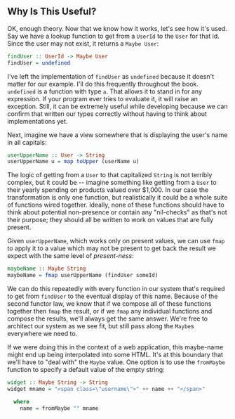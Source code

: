 ## Why Is This Useful?

OK, enough theory. Now that we know how it works, let's see how it's used. Say
we have a lookup function to get from a `UserId` to the `User` for that id.
Since the user may not exist, it returns a `Maybe User`:

```haskell
findUser :: UserId -> Maybe User
findUser = undefined
```

I've left the implementation of `findUser` as `undefined` because it doesn't
matter for our example. I'll do this frequently throughout the book. `undefined`
is a function with type `a`. That allows it to stand in for any expression. If
your program ever tries to evaluate it, it will raise an exception. Still, it
can be extremely useful while developing because we can confirm that written our
types correctly without having to think about implementations yet.

Next, imagine we have a view somewhere that is displaying the user's name in all
capitals:

```haskell
userUpperName :: User -> String
userUpperName u = map toUpper (userName u)
```

The logic of getting from a `User` to that capitalized `String` is not terribly
complex, but it could be -- imagine something like getting from a `User` to
their yearly spending on products valued over $1,000. In our case the
transformation is only one function, but realistically it could be a whole suite
of functions wired together. Ideally, none of these functions should have to
think about potential non-presence or contain any "nil-checks" as that's not
their purpose; they should all be written to work on values that are fully
present.

Given `userUpperName`, which works only on present values, we can use `fmap` to
apply it to a value which may not be present to get back the result we expect
with the same level of *present-ness*:

```haskell
maybeName :: Maybe String
maybeName = fmap userUpperName (findUser someId)
```

We can do this repeatedly with every function in our system that's required to
get from `findUser` to the eventual display of this name. Because of the second
functor law, we know that if we compose all of these functions together then
`fmap` the result, or if we `fmap` any individual functions and compose the
results, we'll always get the same answer. We're free to architect our system as
we see fit, but still pass along the `Maybe`s everywhere we need to.

If we were doing this in the context of a web application, this maybe-name might
end up being interpolated into some HTML. It's at this boundary that we'll have
to "deal with" the `Maybe` value. One option is to use the `fromMaybe` function
to specify a default value of the empty string:

```haskell
widget :: Maybe String -> String
widget mname = "<span class=\"username\">" ++ name ++ "</span>"

  where
    name = fromMaybe "" mname
```
